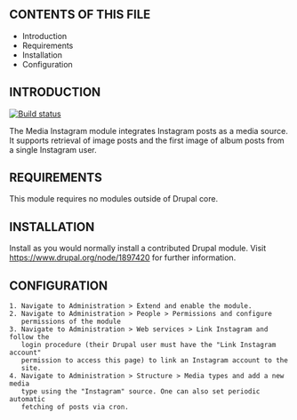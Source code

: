 CONTENTS OF THIS FILE
---------------------

 * Introduction
 * Requirements
 * Installation
 * Configuration


INTRODUCTION
------------

[![Build status]][build]

The Media Instagram module integrates Instagram posts as a media source. It
supports retrieval of image posts and the first image of album posts from a
single Instagram user.


REQUIREMENTS
------------

This module requires no modules outside of Drupal core.


INSTALLATION
------------

Install as you would normally install a contributed Drupal module. Visit
https://www.drupal.org/node/1897420 for further information.


CONFIGURATION
------------

    1. Navigate to Administration > Extend and enable the module.
    2. Navigate to Administration > People > Permissions and configure
       permissions of the module
    3. Navigate to Administration > Web services > Link Instagram and follow the
       login procedure (their Drupal user must have the "Link Instagram account"
       permission to access this page) to link an Instagram account to the
       site.
    4. Navigate to Administration > Structure > Media types and add a new media
       type using the "Instagram" source. One can also set periodic automatic
       fetching of posts via cron.


[Build status]: https://github.com/projectcosmic/media_instagram/actions/workflows/ci.yml/badge.svg
[build]: https://github.com/projectcosmic/media_instagram/actions/workflows/ci.yml
